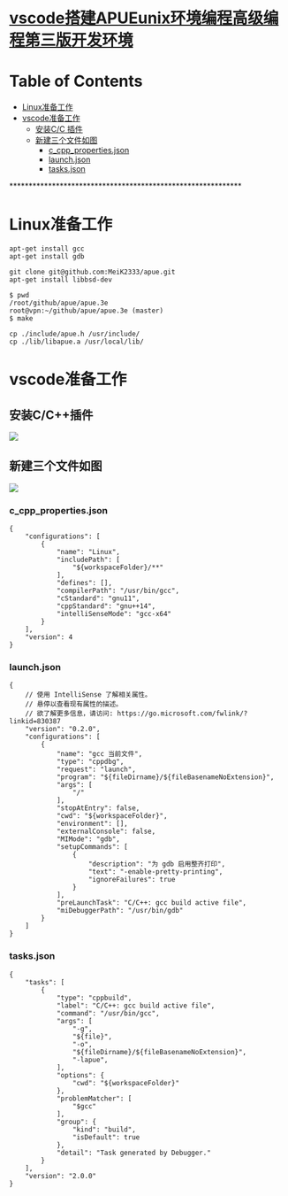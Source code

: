 # [vscode搭建APUEunix环境编程高级编程第三版开发环境](https://github.com/chaleaoch/gitblog/issues/49)


Table of Contents
=================

   * [Linux准备工作](#linux准备工作)
   * [vscode准备工作](#vscode准备工作)
      * [安装C/C  插件](#安装cc插件)
      * [新建三个文件如图](#新建三个文件如图)
         * [c_cpp_properties.json](#c_cpp_propertiesjson)
         * [launch.json](#launchjson)
         * [tasks.json](#tasksjson)

\*\*\*\*\*\*\*\*\*\*\*\*\*\*\*\*\*\*\*\*\*\*\*\*\*\*\*\*\*\*\*\*\*\*\*\*\*\*\*\*\*\*\*\*\*\*\*\*\*\*\*\*\*\*\*\*\*\*\*\*
# Linux准备工作

```text
apt-get install gcc
apt-get install gdb

git clone git@github.com:MeiK2333/apue.git
apt-get install libbsd-dev

$ pwd
/root/github/apue/apue.3e
root@vpn:~/github/apue/apue.3e (master) 
$ make

cp ./include/apue.h /usr/include/
cp ./lib/libapue.a /usr/local/lib/

```

# vscode准备工作

## 安装C/C++插件

![](https://tcs.teambition.net/storage/3122f5b39796cd60ad8f881de0c42a2ba6c9?Signature=eyJhbGciOiJIUzI1NiIsInR5cCI6IkpXVCJ9.eyJBcHBJRCI6IjU5Mzc3MGZmODM5NjMyMDAyZTAzNThmMSIsIl9hcHBJZCI6IjU5Mzc3MGZmODM5NjMyMDAyZTAzNThmMSIsIl9vcmdhbml6YXRpb25JZCI6IjVlMDBiM2QzNzBiNTNhMDAwMWJhNmJkYyIsImV4cCI6MTYxMjU0MjQ2NCwiaWF0IjoxNjExOTM3NjY0LCJyZXNvdXJjZSI6Ii9zdG9yYWdlLzMxMjJmNWIzOTc5NmNkNjBhZDhmODgxZGUwYzQyYTJiYTZjOSJ9.B9C2xsc5Ox1pmpWUiZf5FxzEpjc4xmJ0oMFRC6NsuE8&download=image.png "")

## 新建三个文件如图

![](https://tcs.teambition.net/storage/3122f0723565fb26d7d03b53429e6ca82acc?Signature=eyJhbGciOiJIUzI1NiIsInR5cCI6IkpXVCJ9.eyJBcHBJRCI6IjU5Mzc3MGZmODM5NjMyMDAyZTAzNThmMSIsIl9hcHBJZCI6IjU5Mzc3MGZmODM5NjMyMDAyZTAzNThmMSIsIl9vcmdhbml6YXRpb25JZCI6IjVlMDBiM2QzNzBiNTNhMDAwMWJhNmJkYyIsImV4cCI6MTYxMjU0MjQ5NiwiaWF0IjoxNjExOTM3Njk2LCJyZXNvdXJjZSI6Ii9zdG9yYWdlLzMxMjJmMDcyMzU2NWZiMjZkN2QwM2I1MzQyOWU2Y2E4MmFjYyJ9.eivd0mq-8a-TRAhU4N_XokqfAD35rhH-TRBrOjEsscU&download=image.png "")

### c_cpp_properties.json

```text
{
    "configurations": [
        {
            "name": "Linux",
            "includePath": [
                "${workspaceFolder}/**"
            ],
            "defines": [],
            "compilerPath": "/usr/bin/gcc",
            "cStandard": "gnu11",
            "cppStandard": "gnu++14",
            "intelliSenseMode": "gcc-x64"
        }
    ],
    "version": 4
}

```

### launch.json

```text
{
    // 使用 IntelliSense 了解相关属性。 
    // 悬停以查看现有属性的描述。
    // 欲了解更多信息，请访问: https://go.microsoft.com/fwlink/?linkid=830387
    "version": "0.2.0",
    "configurations": [
        {
            "name": "gcc 当前文件",
            "type": "cppdbg",
            "request": "launch",
            "program": "${fileDirname}/${fileBasenameNoExtension}",
            "args": [
                "/"
            ],
            "stopAtEntry": false,
            "cwd": "${workspaceFolder}",
            "environment": [],
            "externalConsole": false,
            "MIMode": "gdb",
            "setupCommands": [
                {
                    "description": "为 gdb 启用整齐打印",
                    "text": "-enable-pretty-printing",
                    "ignoreFailures": true
                }
            ],
            "preLaunchTask": "C/C++: gcc build active file",
            "miDebuggerPath": "/usr/bin/gdb"
        }
    ]
}

```

### tasks.json

```text
{
    "tasks": [
        {
            "type": "cppbuild",
            "label": "C/C++: gcc build active file",
            "command": "/usr/bin/gcc",
            "args": [
                "-g",
                "${file}",
                "-o",
                "${fileDirname}/${fileBasenameNoExtension}",
                "-lapue",
            ],
            "options": {
                "cwd": "${workspaceFolder}"
            },
            "problemMatcher": [
                "$gcc"
            ],
            "group": {
                "kind": "build",
                "isDefault": true
            },
            "detail": "Task generated by Debugger."
        }
    ],
    "version": "2.0.0"
}

```

